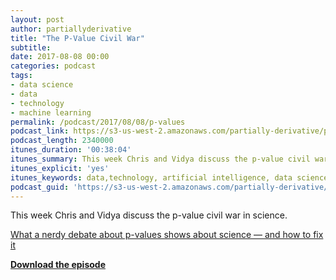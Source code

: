 ```yaml
---
layout: post
author: partiallyderivative
title: "The P-Value Civil War"
subtitle:
date: 2017-08-08 00:00
categories: podcast
tags:
- data science
- data
- technology
- machine learning
permalink: /podcast/2017/08/08/p-values
podcast_link: https://s3-us-west-2.amazonaws.com/partially-derivative/partially_derivative_p-values.mp3
podcast_length: 2340000
itunes_duration: '00:38:04'
itunes_summary: This week Chris and Vidya discuss the p-value civil war in science.
itunes_explicit: 'yes'
itunes_keywords: data,technology, artificial intelligence, data science,machine learning
podcast_guid: 'https://s3-us-west-2.amazonaws.com/partially-derivative/partially_derivative_p-values.mp3'
---
```

This week Chris and Vidya discuss the p-value civil war in science.

[What a nerdy debate about p-values shows about science — and how to fix it](https://www.vox.com/science-and-health/2017/7/31/16021654/p-values-statistical-significance-redefine-0005)

[**Download the episode**](https://s3-us-west-2.amazonaws.com/partially-derivative/partially_derivative_p-values.mp3)
